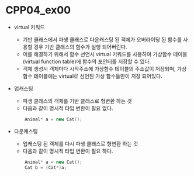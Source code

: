 # CPP04_ex00

+ virtual 키워드
	+ 기반 클래스에서 파생 클래스로 다운캐스팅 된 객체가 오버라이딩 된 함수를 사용할 경우 기반 클래스의 함수가 실행 되어버린다.
	+ 이를 해결하기 위해서 함수 선언시 virtual 키워드를 사용하여 가상함수 테이블(virtual function table)에 함수의 포인터를 저장할 수 있다.
	+ 객체 생성시 객체마다 시작주소에 가상함수 테이블의 주소값이 저장되며, 가상함수 테이블에는 virtual로 선언된 가상 함수들만이 저장 되어있다.

+ 업캐스팅
	+ 파생 클래스의 객체를 기반 클래스로 형변환 하는 것
	+ 다음과 같이 명시적 타입 변환이 필요 없다.
	```cpp
		Animal* a = new Cat();
	```

+ 다운캐스팅
	+ 업캐스팅 된 객체를 다시 파생 클래스로 형변환 하는 것
	+ 다음과 같이 명시적 타입 변환이 필요 하다.
	```cpp
		Animal* a = new Cat();
		Cat b = (Cat*)a;
	```